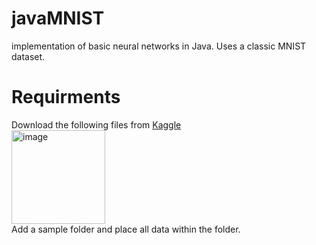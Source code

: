 # javaMNIST
implementation of basic neural networks in Java. Uses a classic MNIST dataset.

# Requirments
Download the following files from [Kaggle](https://www.kaggle.com/datasets/hojjatk/mnist-dataset) <br>
<img width="150" alt="image" src="https://github.com/MarkAppprogrammer/javaMNIST/assets/80441909/c7a1907a-1379-4497-a48a-e9d9a41a8f7d">
<br>
Add a sample folder and place all data within the folder.
